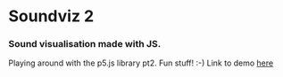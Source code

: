 # Soundviz 2
### Sound visualisation made with JS.
Playing around with the p5.js library pt2. Fun stuff! :-)
Link to demo [here](https://jsundgren.github.io/Soundviz2/)